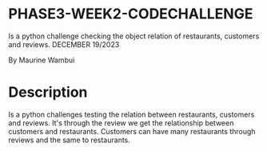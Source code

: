# PHASE3-WEEK2-CODECHALLENGE

Is a python challenge checking the object relation of  restaurants, customers and reviews. DECEMBER 19/2023

By Maurine Wambui

# Description

Is a python challenges testing the relation between restaurants, customers and reviews. It's through the review we get the relationship between customers and restaurants. Customers can have many restaurants through reviews and the same to restaurants.

#